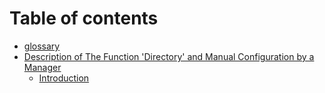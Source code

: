 # Table of contents

* [glossary](README.md)
* [Description of The Function 'Directory' and Manual Configuration by a Manager](description-directory/README.md)
  * [Introduction](description-directory/introduction.md)
